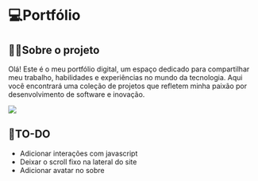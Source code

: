 # 💻Portfólio

## 👋🏼Sobre o projeto
 Olá! Este é o meu portfólio digital, um espaço dedicado para compartilhar meu trabalho, habilidades e experiências no mundo da tecnologia.
 Aqui você encontrará uma coleção de projetos que refletem minha paixão por desenvolvimento de software e inovação.
 
<img src="https://i.imgur.com/wrHSRm4.png">

## 🔧TO-DO
- Adicionar interações com javascript
- Deixar o scroll fixo na lateral do site
- Adicionar avatar no sobre
